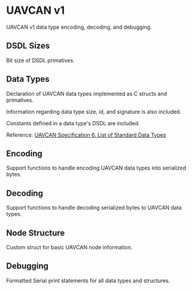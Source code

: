 # UAVCAN v1

UAVCAN v1 data type encoding, decoding, and debugging.

## DSDL Sizes

Bit size of DSDL primatives.

## Data Types

Declaration of UAVCAN data types implemented as C structs and primatives.

Information regarding data type size, id, and signature is also included.

Constants defined in a data type's DSDL are included.

Reference: [UAVCAN Specification 6. List of Standard Data Types](https://uavcan.org/specification/UAVCAN_Specification_v1.0-alpha.pdf)

## Encoding

Support functions to handle encoding UAVCAN data types into serialized bytes.

## Decoding

Support functions to handle decoding serialized bytes to UAVCAN data types.

## Node Structure

Custom struct for basic UAVCAN node information.

## Debugging 

Formatted Serial print statements for all data types and structures.
